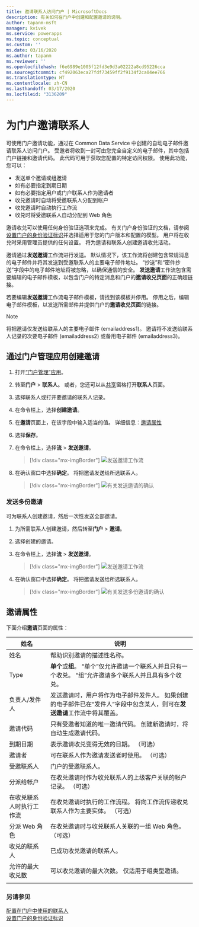 ```yaml
---
title: 邀请联系人访问门户 | MicrosoftDocs
description: 有关如何在门户中创建和配置邀请的说明。
author: tapanm-msft
manager: kvivek
ms.service: powerapps
ms.topic: conceptual
ms.custom: ''
ms.date: 03/16/2020
ms.author: tapanm
ms.reviewer: ''
ms.openlocfilehash: f6e6989e1005f12fd3e9d3a02222a8cd95226cca
ms.sourcegitcommit: cf492063eca27fdf73459ff2f9134f2ca04ee766
ms.translationtype: HT
ms.contentlocale: zh-CN
ms.lasthandoff: 03/17/2020
ms.locfileid: "3136209"
---
```

# <a name="invite-contacts-to-your-portals"></a>为门户邀请联系人

可使用门户邀请功能，通过在 Common Data Service 中创建的自动电子邮件邀请联系人访问门户。 受邀者将收到一封可由您完全自定义的电子邮件，其中包括门户链接和邀请代码。 此代码可用于获取您配置的特定访问权限。 使用此功能，您可以：

- 发送单个邀请或组邀请
-   如有必要指定到期日期
-   如有必要指定用户或门户联系人作为邀请者
-   收兑邀请时自动将受邀联系人分配到帐户
-   收兑邀请时自动执行工作流
-   收兑时将受邀联系人自动分配到 Web 角色

邀请收兑可以使用任何身份验证选项来完成。 有关门户身份验证的文档，请参阅[设置门户的身份验证标识](set-authentication-identity.md)并选择适用于您的门户版本和配置的模型。 用户将在收兑时采用管理员提供的任何设置。 将为邀请和联系人创建邀请收兑活动。

邀请通过**发送邀请**工作流进行发送。 默认情况下，该工作流将创建包含常规消息的电子邮件并将其发送到受邀联系人的主要电子邮件地址。 “抄送”和“密件抄送”字段中的电子邮件地址将被忽略，以确保通信的安全。 **发送邀请**工作流包含需要编辑的电子邮件模板，以包含门户的特定消息和门户的**邀请收兑页面**的正确超链接。

若要编辑**发送邀请**工作流电子邮件模板，请找到该模板并停用。 停用之后，编辑电子邮件模板，以发送所需邮件并提供门户的**邀请收兑页面**的链接。

> [!NOTE]
> 将把邀请仅发送给联系人的主要电子邮件 (emailaddress1)。 邀请将不发送给联系人记录的次要电子邮件 (emailaddress2) 或备用电子邮件 (emailaddress3)。

## <a name="create-invitations-from-portal-management-app"></a>通过门户管理应用创建邀请

1.  打开[“门户管理”应用](configure-portal.md)。

2.  转至**门户** > **联系人**。
    或者，您还可以从[共享](../manage-existing-portals.md#share)窗格打开**联系人**页面。 

3.  选择联系人或打开要邀请的联系人记录。

4.  在命令栏上，选择**创建邀请**。

5.  在**邀请**页面上，在该字段中输入适当的值。 详细信息：[邀请属性](#invitation-attributes)

6.  选择**保存**。

7.  在命令栏上，选择**流** > **发送邀请**。

    > [!div class="mx-imgBorder"]
    > ![发送邀请工作流](../media/send-invitation-portal-app.png "发送邀请工作流")

8.  在确认窗口中选择**确定**。 将把邀请发送给所选联系人。

    > [!div class="mx-imgBorder"]
    > ![有关发送邀请的确认](../media/confirm-invitation-portal-app.png "有关发送邀请的确认")

### <a name="send-multiple-invitations"></a>发送多份邀请

可为联系人创建邀请，然后一次性发送全部邀请。

1.  为所需联系人创建邀请，然后转至**门户** > **邀请**。

2.  选择创建的邀请。

3.  在命令栏上，选择**流** > **发送邀请**。

    > [!div class="mx-imgBorder"]
    > ![发送邀请工作流](../media/send-invitation-portal-app.png "发送邀请工作流")

4.  在确认窗口中选择**确定**。 将把邀请发送给所选联系人。

    > [!div class="mx-imgBorder"]
    > ![有关发送多份邀请的确认](../media/confirm-multiple-invites-portal-app.png "有关发送多份邀请的确认")

## <a name="invitation-attributes"></a>邀请属性

下面介绍**邀请**页面的属性：


|  姓名    |    说明    |
|-------|------------|
|                 姓名                  |                                                                                                      帮助识别邀请的描述性名称。                                                                                                      |
|                 Type                  |                                             **单个**或**组**。 “单个”仅允许邀请一个联系人并且只有一个收兑。 “组”允许邀请多个联系人并且具有多个收兑。                                              |
|             负责人/发件人              | 发送邀请时，用户将作为电子邮件发件人。 如果创建的电子邮件已在“发件人”字段中包含某人，则可在**发送邀请**工作流中将其覆盖。 |
|            邀请代码            |                                                                 只有受邀者知道的唯一邀请代码。 创建新邀请时，将自动生成邀请代码。                                                                  |
|              到期日期              |                                                                                     表示邀请收兑变得无效的日期。 （可选）                                                                                     |
|                邀请者                |                                                                                               可在联系人作为邀请发送者时使用。 （可选）                                                                                                |
|          受邀联系人           |                                                                                                             门户的受邀联系人。                                                                                                              |
|           分派给帐户           |                                                                        在收兑邀请时作为收兑联系人的上级客户关联的帐户记录。 （可选）                                                                        |
| 在收兑联系人时执行工作流 |                                                         在收兑邀请时执行的工作流程。 将向工作流传递收兑联系人作为主要实体。 （可选）                                                          |
|          分派 Web 角色          |                                                                               在收兑邀请时与收兑联系人关联的一组 Web 角色。 （可选）                                                                                |
|          收兑的联系人          |                                                                                                   已成功收兑邀请的联系人。                                                                                                   |
|      允许的最大收兑数      |                                                                                   可以收兑邀请的最大次数。 仅适用于组类型邀请。                                                                                   |
|                                       |                                                                                                                                                                                                                                                                    |

### <a name="see-also"></a>另请参见

[配置在门户中使用的联系人](configure-contacts.md)  
[设置门户的身份验证标识](set-authentication-identity.md)  
